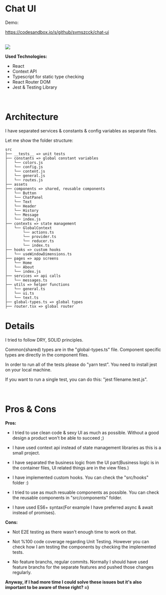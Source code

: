 # Chat UI

Demo:

https://codesandbox.io/s/github/svmszcck/chat-ui

<br>

<img src="https://i.ibb.co/23sjGr6/Screenshot-2022-08-28-at-09-54-52.png" >

<br>

**Used Technologies:**

- React
- Context API
- Typescript for static type checking
- React Router DOM
- Jest & Testing Library

<br />

# Architecture

I have separated services & constants & config variables as separate files.

Let me show the folder structure:

```
src
├── __tests__ => unit tests
├── constants => global constant variables
│   └── colors.js
│   └── config.js
│   └── content.js
│   └── general.js
│   └── routes.js
├── assets
├── components => shared, reusable components
│   └── Button
│   └── ChatPanel
│   └── Text
│   └── Header
│   └── History
│   └── Message
│   └── index.js
├── contexts => state management
│   └── GlobalContext
│       └── actions.ts
│       └── provider.ts
│       └── reducer.ts
│       └── index.ts
├── hooks => custom hooks
│   └── useWindowDimensions.ts
├── pages => app screens
│   └── Home
│   └── About
│   └── index.js
├── services => api calls
│   └── messages.ts
├── utils => helper functions
│   └── general.ts
│   └── ui.ts
│   └── text.ts
├── global-types.ts => global types
├── router.tsx => global router

```

# Details

I tried to follow DRY, SOLID principles.

Common(shared) types are in the "global-types.ts" file. Component specific types are directly in the component files.

In order to run all of the tests please do "yarn test". You need to install jest on your local machine.

If you want to run a single test, you can do this: "jest filename.test.js".

<br>

# Pros & Cons

**Pros:**

- I tried to use clean code & sexy UI as much as possible. Without a good design a product won't be able to succeed ;)

- I have used context api instead of state management libraries as this is a small project.

- I have separated the business logic from the UI part(Business logic is in the container files, UI related things are in the view files.)

- I have implemented custom hooks. You can check the "src/hooks" folder :)

- I tried to use as much resuable components as possible. You can check the reusable components in "src/components" folder.

- I have used ES6+ syntax(For example I have preferred async & await instead of promises).

**Cons:**

- Not E2E testing as there wasn't enough time to work on that.

- Not %100 code coverage regarding Unit Testing. However you can check how I am testing the components by checking the implemented tests.

- No feature branchs, regular commits. Normally I should have used feature branchs for the separate features and pushed those changes regularly.

**Anyway, if I had more time I could solve these issues but it's also important to be aware of these right? =)**
